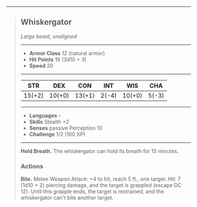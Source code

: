 ___
> ## Whiskergator
>*Large beast, unaligned*
> ___
> - **Armor Class** 12 (natural armor)
> - **Hit Points** 19 (3d10 + 3)
> - **Speed** 20
>___
>|STR|DEX|CON|INT|WIS|CHA|
>|:---:|:---:|:---:|:---:|:---:|:---:|
>|15(+2)|10(+0)|13(+1)|2(-4)|10(+0)|5(-3)|
>___
> - **Languages** –
> - **Skills** Stealth +2
> - **Senses** passive Perception 10
> - **Challenge** 1/2 (100 XP)
> ___
>
> **Hold Breath.** The whiskergator can hold its breath for 15 minutes.
>
> ### Actions
>
> **Bite.** Melee Weapon Attack: +4 to hit, reach 5 ft., one target. *Hit:* 7 (1d10 + 2) piercing damage, and the target is grappled (escape DC 12). Until this grapple ends, the target is restrained, and the whiskergator can't bite another target.
